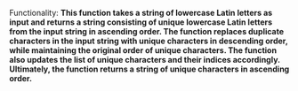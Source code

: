 Functionality: **This function takes a string of lowercase Latin letters as input and returns a string consisting of unique lowercase Latin letters from the input string in ascending order. The function replaces duplicate characters in the input string with unique characters in descending order, while maintaining the original order of unique characters. The function also updates the list of unique characters and their indices accordingly. Ultimately, the function returns a string of unique characters in ascending order.**